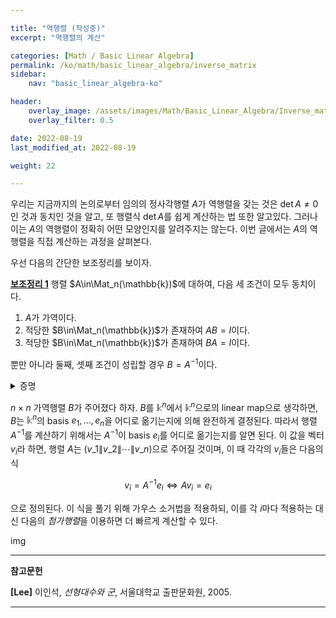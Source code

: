 ```yaml
---

title: "역행렬 (작성중)"
excerpt: "역행렬의 계산"

categories: [Math / Basic Linear Algebra]
permalink: /ko/math/basic_linear_algebra/inverse_matrix
sidebar: 
    nav: "basic_linear_algebra-ko"

header:
    overlay_image: /assets/images/Math/Basic_Linear_Algebra/Inverse_matrix.png
    overlay_filter: 0.5

date: 2022-08-19
last_modified_at: 2022-08-19

weight: 22

---
```


우리는 지금까지의 논의로부터 임의의 정사각행렬 $A$가 역행렬을 갖는 것은 $\det A\neq 0$인 것과 동치인 것을 알고, 또 행렬식 $\det A$를 쉽게 계산하는 법 또한 알고있다. 그러나 이는 $A$의 역행렬이 정확히 어떤 모양인지를 알려주지는 않는다. 이번 글에서는 $A$의 역행렬을 직접 계산하는 과정을 살펴본다. 

우선 다음의 간단한 보조정리를 보이자.

<div class="proposition" markdown="1">

<ins id="lem1">**보조정리 1**</ins> 행렬 $A\in\Mat_n(\mathbb{k})$에 대하여, 다음 세 조건이 모두 동치이다.

1. $A$가 가역이다.
2. 적당한 $B\in\Mat_n(\mathbb{k})$가 존재하여 $AB=I$이다.
3. 적당한 $B\in\Mat_n(\mathbb{k})$가 존재하여 $BA=I$이다.

뿐만 아니라 둘째, 셋째 조건이 성립할 경우 $B=A^{-1}$이다.

</div>
<details class="proof" markdown="1">
<summary>증명</summary>

첫 번째 조건이 각각 두 번째와 세 번째를 함의하는 것은 자명하므로, 반대방향만 보이면 충분하다. 

우선 적당한 $B\in\Mat_n(\mathbb{k})$가 존재하여 $AB=I$가 성립한다고 가정하자. 그럼 선형대수학의 기본정리에 의하여 

$$L_A\circ L_B=\id_{\mathbb{k}^n}$$

이 성립한다. 이제 $\id_{\mathbb{k}^n}$이 전단사함수라는 것으로부터 $L_A:\mathbb{k}^n\rightarrow \mathbb{k}^n$이 전사함수라는 것을 안다. ([\[집합론\] §Retraction과 section, ⁋명제 3](/ko/math/set_theory/retraction_and_section#prop3)) 따라서 다음의 식 ([§동형사상, ⁋정리 7](/ko/math/basic_linear_algebra/isomorphic_vector_spaces#thm7))

$$\rank L_A+\nullity L_A=\dim \mathbb{k}^n=n$$

으로부터 $\nullity L_A=0$임을 안다. 즉 $L_A$는 단사함수이기도 하고, 따라서 $L_A$는 전단사함수이고 행렬 $A$는 가역이다. 이제 식 $AB=I$의 양 변의 왼쪽에 $A^{-1}$을 곱하면 $B=A^{-1}$을 얻는다.

비슷하게 셋째 조건이 첫째 조건을 함의한다는 것을 증명할 수 있다.  

</details>

$n\times n$ 가역행렬 $B$가 주어졌다 하자. $B$를 $\mathbb{k}^n$에서 $\mathbb{k}^n$으로의 linear map으로 생각하면, $B$는 $\mathbb{k}^n$의 basis $e_1,\ldots, e_n$을 어디로 옮기는지에 의해 완전하게 결정된다. 따라서 행렬 $A^{-1}$를 계산하기 위해서는 $A^{-1}$이 basis $e_i$를 어디로 옮기는지를 알면 된다. 이 값을 벡터 $v_i$라 하면, 행렬 $A$는 $(v\_1\|v\_2\|\cdots\|v\_n)$으로 주어질 것이며, 이 때 각각의 $v_i$들은 다음의 식

$$v_i=A^{-1}e_i\iff Av_i=e_i$$

으로 정의된다. 이 식을 풀기 위해 가우스 소거법을 적용하되, 이를 각 $i$마다 적용하는 대신 다음의 *첨가행렬*을 이용하면 더 빠르게 계산할 수 있다.

img

---

**참고문헌**

**[Lee]** 이인석, *선형대수와 군*, 서울대학교 출판문화원, 2005.

---